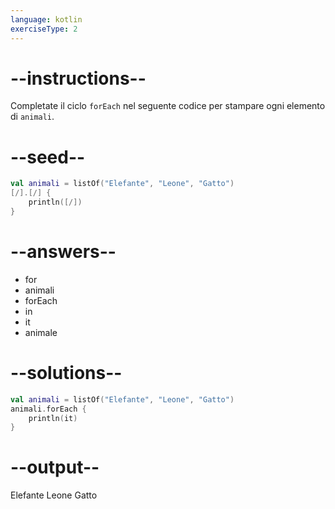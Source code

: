 ```yaml
---
language: kotlin
exerciseType: 2
---
```


# --instructions--

Completate il ciclo `forEach` nel seguente codice per stampare ogni elemento di `animali`.

# --seed--

```kotlin
val animali = listOf("Elefante", "Leone", "Gatto")
[/].[/] {
    println([/])
}
```

# --answers--

- for
- animali
- forEach
-  in 
- it
- animale

# --solutions--

```kotlin
val animali = listOf("Elefante", "Leone", "Gatto")
animali.forEach {
    println(it)
}
```

# --output--

Elefante
Leone
Gatto
